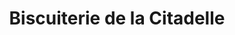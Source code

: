 ---
title: "Biscuiterie de la Citadelle"
url: /port-louis/biscuiterie-de-la-citadelle/
shop: Hofladen
---
